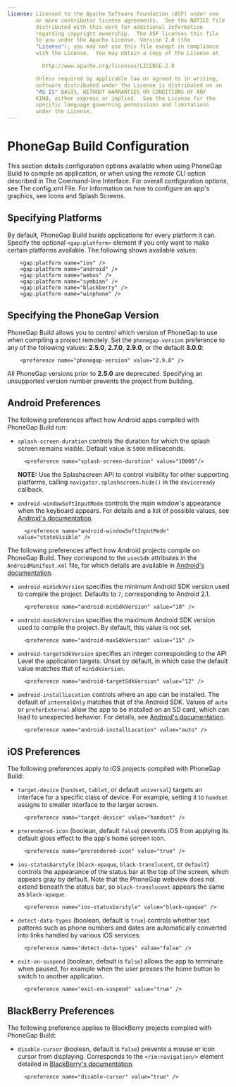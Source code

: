 ```yaml
---
license: Licensed to the Apache Software Foundation (ASF) under one
         or more contributor license agreements.  See the NOTICE file
         distributed with this work for additional information
         regarding copyright ownership.  The ASF licenses this file
         to you under the Apache License, Version 2.0 (the
         "License"); you may not use this file except in compliance
         with the License.  You may obtain a copy of the License at

           http://www.apache.org/licenses/LICENSE-2.0

         Unless required by applicable law or agreed to in writing,
         software distributed under the License is distributed on an
         "AS IS" BASIS, WITHOUT WARRANTIES OR CONDITIONS OF ANY
         KIND, either express or implied.  See the License for the
         specific language governing permissions and limitations
         under the License.
---
```


# PhoneGap Build Configuration

This section details configuration options available when using
PhoneGap Build to compile an application, or when using the _remote_
CLI option described in The Command-line Interface.  For overall
configuration options, see The config.xml File.  For information on
how to configure an app's graphics, see Icons and Splash Screens.

## Specifying Platforms

By default, PhoneGap Build builds applications for every platform it
can.  Specify the optional `<gap:platform>` element if you only want
to make certain platforms available. The following shows available
values:

        <gap:platform name="ios" />
        <gap:platform name="android" />
        <gap:platform name="webos" />
        <gap:platform name="symbian" />
        <gap:platform name="blackberry" />
        <gap:platform name="winphone" />

## Specifying the PhoneGap Version

PhoneGap Build allows you to control which version of PhoneGap to use
when compiling a project remotely. Set the `phonegap-version`
preference to any of the following values: __2.5.0__, __2.7.0__,
__2.9.0__, or the default __3.0.0__:

        <preference name="phonegap-version" value="2.9.0" />

All PhoneGap versions prior to __2.5.0__ are deprecated. Specifying an
unsupported version number prevents the project from building.

## Android Preferences

The following preferences affect how Android apps compiled with
PhoneGap Build run:

- `splash-screen-duration` controls the duration for which the splash
  screen remains visible. Default value is `5000` milliseconds.

        <preference name="splash-screen-duration" value="10000"/>

  __NOTE:__ Use the Splashscreen API to control visibility for other
  supporting platforms, calling `navigator.splashscreen.hide()` in the
  `deviceready` callback.

- `android-windowSoftInputMode` controls the main window's appearance
  when the keyboard appears. For details and a list of possible
  values, see
  [Android's documentation](http://developer.android.com/guide/topics/manifest/activity-element.html#wsoft).

        <preference name="android-windowSoftInputMode" value="stateVisible" />

The following preferences affect how Android projects compile on
PhoneGap Build. They correspond to the `usesSdk` attributes in the
`AndroidManifest.xml` file, for which details are available in
[Android's documentation](http://developer.android.com/guide/topics/manifest/uses-sdk-element.html).

- `android-minSdkVersion` specifies the minimum Android SDK version
  used to compile the project. Defaults to `7`, corresponding to
  Android 2.1.

        <preference name="android-minSdkVersion" value="10" />

- `android-maxSdkVersion` specifies the maximum Android SDK version
  used to compile the project.  By default, this value is not set.

        <preference name="android-maxSdkVersion" value="15" />

- `android-targetSdkVersion` specifies an integer corresponding to the
  API Level the application targets. Unset by default, in which case the
  default value matches that of `minSdkVersion`.

        <preference name="android-targetSdkVersion" value="12" />

- `android-installLocation` controls where an app can be installed.
  The default of `internalOnly` matches that of the Android SDK.
  Values of `auto` or `preferExternal` allow the app to be installed
  on an SD card, which can lead to unexpected behavior.  For details,
  see
  [Android's documentation](http://developer.android.com/guide/appendix/install-location.html).

        <preference name="android-installLocation" value="auto" />

## iOS Preferences

The following preferences apply to iOS projects compiled with PhoneGap
Build:

- `target-device` (`handset`, `tablet`, or default `universal`)
  targets an interface for a specific class of device. For example,
  setting it to `handset` assigns to smaller interface to the larger
  screen.

        <preference name="target-device" value="handset" />

  <!-- CLARIFY EXACTLY WHAT THIS DOES -->

- `prerendered-icon` (boolean, default `false`) prevents iOS from
  applying its default gloss effect to the app's home screen icon.

        <preference name="prerendered-icon" value="true" />

- `ios-statusbarstyle` (`black-opaque`, `black-translucent`, or
  `default`) controls the appearance of the status bar at the top of
  the screen, which appears gray by default. Note that the PhoneGap
  webview does not extend beneath the status bar, so
  `black-translucent` appears the same as `black-opaque`.

        <preference name="ios-statusbarstyle" value="black-opaque" />

- `detect-data-types` (boolean, default is `true`) controls whether
  text patterns such as phone numbers and dates are automatically
  converted into links handled by various iOS services.

        <preference name="detect-data-types" value="false" />

  <!-- (ios only) Controls whether certain data types (such as phone
       numbers and dates) are automatically turned into links by the
       system. Defaults to "true" (as does the system web view). In
       preference to this, try using meta-tags: And use
       detect-data-types if meta tags don't work for you.  -->

- `exit-on-suspend` (boolean, default is `false`) allows the app to
  terminate when paused, for example when the user presses the home
  button to switch to another application.

        <preference name="exit-on-suspend" value="true" />

## BlackBerry Preferences

The following preference applies to BlackBerry projects compiled with
PhoneGap Build:

- `disable-cursor` (boolean, default is `false`) prevents a mouse or
  icon cursor from displaying. Corresponds to the `<rim:navigation/>`
  element detailed in 
  [BlackBerry's documentation](https://developer.blackberry.com/html5/documentation/rim_navigation_element_1582456_11.html).

        <preference name="disable-cursor" value="true" />

